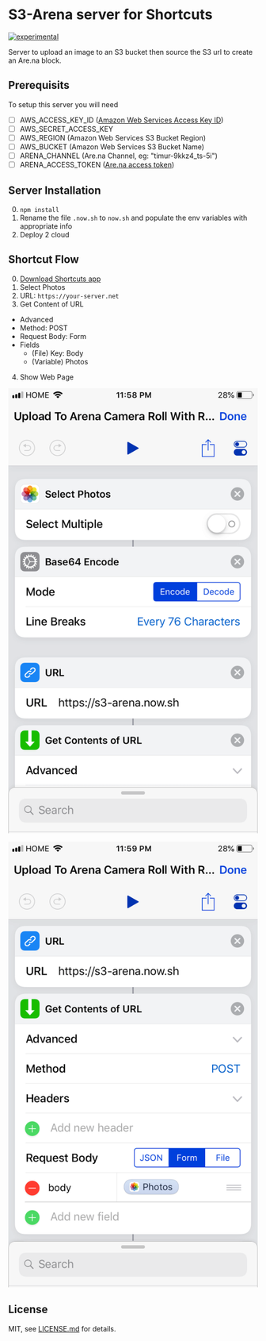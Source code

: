 # S3-Arena server for Shortcuts

[![experimental](http://badges.github.io/stability-badges/dist/experimental.svg)](http://github.com/badges/stability-badges)

Server to upload an image to an S3 bucket then source the S3 url to create an Are.na block.

## Prerequisits

To setup this server you will need

- [ ] AWS_ACCESS_KEY_ID ([Amazon Web Services Access Key ID](https://docs.aws.amazon.com/general/latest/gr/managing-aws-access-keys.html)) 
- [ ] AWS_SECRET_ACCESS_KEY
- [ ] AWS_REGION (Amazon Web Services S3 Bucket Region)
- [ ] AWS_BUCKET (Amazon Web Services S3 Bucket Name)
- [ ] ARENA_CHANNEL (Are.na Channel, eg: "timur-9kkz4_ts-5i")
- [ ] ARENA_ACCESS_TOKEN ([Are.na access token](https://dev.are.na/oauth/applications))

## Server Installation

0. `npm install` 
1. Rename the file `.now.sh` to `now.sh` and populate the env variables with appropriate info
2. Deploy 2 cloud

## Shortcut Flow

0. [Download Shortcuts app](https://itunes.apple.com/us/app/shortcuts/id915249334?mt=8)
1. Select Photos
2. URL: `https://your-server.net`
3. Get Content of URL
  * Advanced
  * Method: POST
  * Request Body: Form
  * Fields
    * (File) Key: Body
    * (Variable) Photos
4. Show Web Page

![Shortcut 1](https://github.com/tttimur/s3-arena/blob/master/images/0.PNG)

![Shortcut 2](https://github.com/tttimur/s3-arena/blob/master/images/1.PNG)

## License

MIT, see [LICENSE.md](http://github.com/tttimur/s3-arena/blob/master/LICENSE.md) for details.